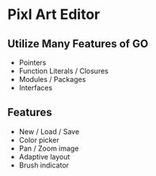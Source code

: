 # Pixl Art Editor
## Utilize Many Features of GO
- Pointers
- Function Literals / Closures
- Modules / Packages
- Interfaces

## Features
- New / Load / Save
- Color picker
- Pan / Zoom image
- Adaptive layout
- Brush indicator